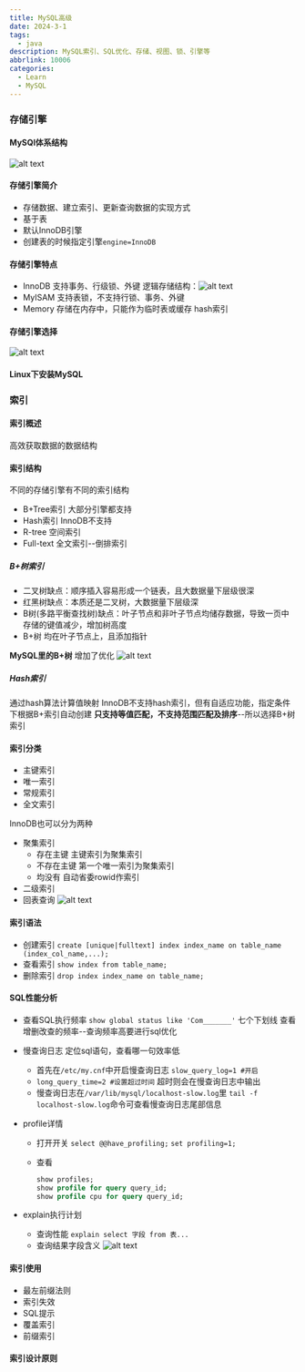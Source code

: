 ```yaml
---
title: MySQL高级
date: 2024-3-1
tags:
  - java
description: MySQL索引、SQL优化、存储、视图、锁、引擎等
abbrlink: 10006
categories: 
  - Learn
  - MySQL
---
```


### 存储引擎

#### MySQl体系结构

![alt text](./MySQL高级/image-8.png)

#### 存储引擎简介

* 存储数据、建立索引、更新查询数据的实现方式
* 基于表
* 默认InnoDB引擎
* 创建表的时候指定引擎``engine=InnoDB``

#### 存储引擎特点

* InnoDB
  支持事务、行级锁、外键
  逻辑存储结构：![alt text](./MySQL高级/image-10.png)
* MyISAM
  支持表锁，不支持行锁、事务、外键
* Memory
  存储在内存中，只能作为临时表或缓存
  hash索引

#### 存储引擎选择

![alt text](./MySQL高级/image-11.png)

#### Linux下安装MySQL

### 索引

#### 索引概述

高效获取数据的数据结构

#### 索引结构

不同的存储引擎有不同的索引结构

* B+Tree索引 大部分引擎都支持
* Hash索引 InnoDB不支持
* R-tree 空间索引
* Full-text 全文索引--倒排索引

##### B+树索引

* 二叉树缺点：顺序插入容易形成一个链表，且大数据量下层级很深
* 红黑树缺点：本质还是二叉树，大数据量下层级深
* B树(多路平衡查找树)缺点：叶子节点和非叶子节点均储存数据，导致一页中存储的键值减少，增加树高度
* B+树 均在叶子节点上，且添加指针

**MySQL里的B+树**
增加了优化
![alt text](./MySQL高级/image-12.png)

##### Hash索引

通过hash算法计算值映射
InnoDB不支持hash索引，但有自适应功能，指定条件下根据B+索引自动创建
**只支持等值匹配，不支持范围匹配及排序**--所以选择B+树索引

#### 索引分类

* 主键索引
* 唯一索引
* 常规索引
* 全文索引

InnoDB也可以分为两种

* 聚集索引
  * 存在主键 主键索引为聚集索引
  * 不存在主键 第一个唯一索引为聚集索引
  * 均没有 自动省委rowid作索引
* 二级索引
* 回表查询
  ![alt text](./MySQL高级/image-13.png)
  
#### 索引语法

* 创建索引
``create [unique|fulltext] index index_name on table_name (index_col_name,...);``
* 查看索引
``show index from table_name;``
* 删除索引
``drop index index_name on table_name;``

#### SQL性能分析

* 查看SQL执行频率
  ``show global status like 'Com_______'``
  七个下划线
  查看增删改查的频率--查询频率高要进行sql优化
* 慢查询日志
  定位sql语句，查看哪一句效率低
  * 首先在``/etc/my.cnf``中开启慢查询日志
  ``slow_query_log=1 #开启``
  * ``long_query_time=2 #设置超过时间``
  超时则会在慢查询日志中输出
  * 慢查询日志在``/var/lib/mysql/localhost-slow.log``里
  ``tail -f localhost-slow.log``命令可查看慢查询日志尾部信息
* profile详情
  * 打开开关
    ``select @@have_profiling;``
    ``set profiling=1;``
  * 查看
  
    ```sql
    show profiles;
    show profile for query query_id;
    show profile cpu for query query_id;
    ```

* explain执行计划
  * 查询性能
  ``explain select 字段 from 表...``
  * 查询结果字段含义
  ![alt text](image-14.png)

#### 索引使用

* 最左前缀法则
* 索引失效
* SQL提示
* 覆盖索引
* 前缀索引

#### 索引设计原则